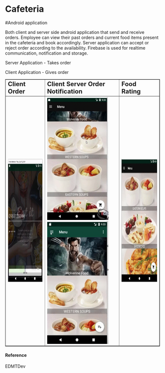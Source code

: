# Cafeteria

#Android application 

Both client and server side android application that send and receive orders. Employee can view their past orders and current food items present in the cafeteria and book accordingly. Server application can accept or reject order according to the availability. Firebase is used for realtime communication, notification and storage.

Server Application - Takes order 

Client Application - Gives order




<table border="1">
 <tr>
    <td><b style="font-size:20px">Client Order</b></td>
    <td><b style="font-size:20px">Client Server Order Notification</b></td>
    <td><b style="font-size:20px">Food Rating</b></td>
 </tr>
 <tr>
    <td><img src="./resource/Food_place_order_client.gif" alt="Size Limit CLI" width="200" height="400"></td>
    <td><img src="./resource/client_order_manage.gif" alt="Size Limit CLI" width="200" height="400"> <img src="./resource/server_order_manage.gif" alt="Size Limit CLI" width="200" height="400"></td>
    <td><img src="./resource/food_rating.gif" alt="Size Limit CLI" width="200" height="400"></td>
 </tr>
</table>

#### Reference
EDMTDev
